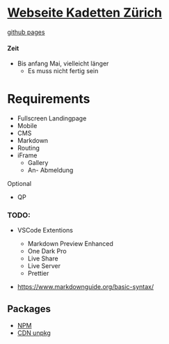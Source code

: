 # [Webseite Kadetten Zürich](https://kadettenzuerich.ch/)


[github pages](http://nuuh5.github.io/SchulProjektWeb)


#### Zeit

- Bis anfang Mai, vielleicht länger
  - Es muss nicht fertig sein

# Requirements

- Fullscreen Landingpage
- Mobile
- CMS
- Markdown
- Routing
- iFrame
  - Gallery
  - An- Abmeldung

Optional

- QP

### TODO:

- VSCode Extentions

  - Markdown Preview Enhanced
  - One Dark Pro
  - Live Share
  - Live Server
  - Prettier

- https://www.markdownguide.org/basic-syntax/

## Packages

- [NPM](https://www.npmjs.com/)
- [CDN unpkg](https://unpkg.com)

